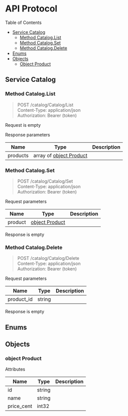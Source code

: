 # API Protocol

Table of Contents

* [Service Catalog](#service-catalog)
    * [Method Catalog.List](#method-cataloglist)
    * [Method Catalog.Set](#method-catalogset)
    * [Method Catalog.Delete](#method-catalogdelete)
* [Enums](#enums)
* [Objects](#objects)
    * [Object Product](#object-product)




## Service Catalog



### Method Catalog.List

> POST /catalog/Catalog/List <br/>
> Content-Type: application/json <br/>
> Authorization: Bearer (token) <br/>



Request is empty

Response parameters

|   Name    |   Type    |  Description |
| --------- | --------- | ------------ |
| products | array of [object Product](#object-product) |  |


### Method Catalog.Set

> POST /catalog/Catalog/Set <br/>
> Content-Type: application/json <br/>
> Authorization: Bearer (token) <br/>



Request parameters

|   Name    |   Type    |  Description |
| --------- | --------- | ------------ |
| product | [object Product](#object-product) |  |

Response is empty


### Method Catalog.Delete

> POST /catalog/Catalog/Delete <br/>
> Content-Type: application/json <br/>
> Authorization: Bearer (token) <br/>



Request parameters

|   Name    |   Type    |  Description |
| --------- | --------- | ------------ |
| product_id | string |  |

Response is empty





## Enums

## Objects

### object Product



Attributes

|   Name    |   Type    |  Description |
| --------- | --------- | ------------ |
| id | string |  |
| name | string |  |
| price_cent | int32 |  |

